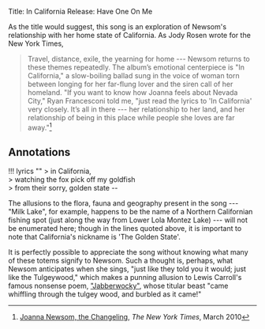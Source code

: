 Title: In California
Release: Have One On Me

As the title would suggest, this song is an exploration of Newsom's relationship with her home state of California. As Jody Rosen wrote for the New York Times,

> Travel, distance, exile, the yearning for home --- Newsom returns to these themes repeatedly. The album’s emotional centerpiece is "In California," a slow-boiling ballad sung in the voice of woman torn between longing for her far-flung lover and the siren call of her homeland. "If you want to know how Joanna feels about Nevada City," Ryan Francesconi told me, "just read the lyrics to 'In California' very closely. It’s all in there --- her relationship to her land, and her relationship of being in this place while people she loves are far away."[^nyt]

## Annotations ##

[^nyt]: [Joanna Newsom, the Changeling](http://www.nytimes.com/2010/03/07/magazine/07Newsom-t.html?pagewanted=all), *The New York Times*, March 2010

!!! lyrics ""
	> in California,  
	> watching the fox pick off my goldfish  
	> from their sorry, golden state --

The allusions to the flora, fauna and geography present in the song --- "Milk Lake", for example, happens to be the name of a Northern Californian fishing spot (just along the way from Lower Lola Montez Lake) --- will not be enumerated here; though in the lines quoted above, it is important to note that California's nickname is 'The Golden State'.

It is perfectly possible to appreciate the song without knowing what many of these totems signify to Newsom. Such a thought is, perhaps, what Newsom anticipates when she sings, "just like they told you it would; just like the Tulgeywood," which makes a punning allusion to Lewis Carroll's famous nonsense poem, ["Jabberwocky"][], whose titular beast "came whiffling through the tulgey wood, and burbled as it came!"

["Jabberwocky"]: https://www.poetryfoundation.org/poems-and-poets/poems/detail/42916